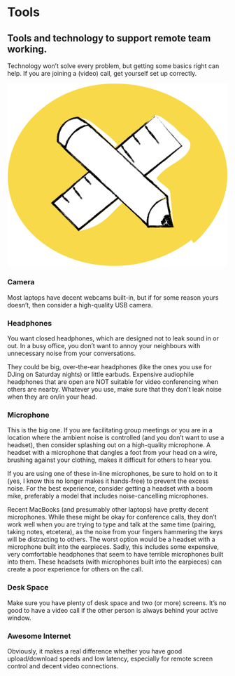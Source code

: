 # Tools

## Tools and technology to support remote team working.

Technology won’t solve every problem, but getting some basics right can help. If you are joining a \(video\) call, get yourself set up correctly.

![](.gitbook/assets/pen-and-ruler.png)

### Camera

Most laptops have decent webcams built-in, but if for some reason yours doesn’t, then consider a high-quality USB camera.

### Headphones

You want closed headphones, which are designed not to leak sound in or out. In a busy office, you don’t want to annoy your neighbours with unnecessary noise from your conversations.

They could be big, over-the-ear headphones \(like the ones you use for DJing on Saturday nights\) or little earbuds. Expensive audiophile headphones that are open are NOT suitable for video conferencing when others are nearby. Whatever you use, make sure that they don’t leak noise when they are on/in your head.

### Microphone

This is the big one. If you are facilitating group meetings or you are in a location where the ambient noise is controlled \(and you don’t want to use a headset\), then consider splashing out on a high-quality microphone. A headset with a microphone that dangles a foot from your head on a wire, brushing against your clothing, makes it difficult for others to hear you.

If you are using one of these in-line microphones, be sure to hold on to it \(yes, I know this no longer makes it hands-free\) to prevent the excess noise. For the best experience, consider getting a headset with a boom mike, preferably a model that includes noise-cancelling microphones.

Recent MacBooks \(and presumably other laptops\) have pretty decent microphones. While these might be okay for conference calls, they don’t work well when you are trying to type and talk at the same time \(pairing, taking notes, etcetera\), as the noise from your fingers hammering the keys will be distracting to others. The worst option would be a headset with a microphone built into the earpieces. Sadly, this includes some expensive, very comfortable headphones that seem to have terrible microphones built into them. These headsets \(with microphones built into the earpieces\) can create a poor experience for others on the call.

### Desk Space

Make sure you have plenty of desk space and two \(or more\) screens. It’s no good to have a video call if the other person is always behind your active window.

### Awesome Internet

Obviously, it makes a real difference whether you have good upload/download speeds and low latency, especially for remote screen control and decent video connections.


